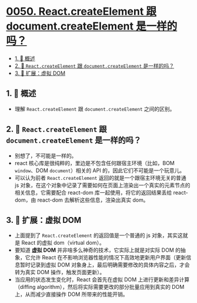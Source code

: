 # [0050. React.createElement 跟 document.createElement 是一样的吗？](https://github.com/tnotesjs/TNotes.react/tree/main/notes/0050.%20React.createElement%20%E8%B7%9F%20document.createElement%20%E6%98%AF%E4%B8%80%E6%A0%B7%E7%9A%84%E5%90%97%EF%BC%9F)

<!-- region:toc -->

- [1. 📝 概述](#1--概述)
- [2. 🤔 `React.createElement` 跟 `document.createElement` 是一样的吗？](#2--reactcreateelement-跟-documentcreateelement-是一样的吗)
- [3. 📒 扩展：虚拟 DOM](#3--扩展虚拟-dom)

<!-- endregion:toc -->

## 1. 📝 概述

- 理解 `React.createElement` 跟 `document.createElement` 之间的区别。

## 2. 🤔 `React.createElement` 跟 `document.createElement` 是一样的吗？

- 别想了，不可能是一样的。
- react 核心库是很纯粹的，里边是不包含任何跟宿主环境（比如，BOM `window`、DOM `document`）相关的 API 的，因此它们不可能是一个玩意儿。
- 可以认为前者 `React.createElement` 返回的就是一个跟宿主环境无关的普通 js 对象，在这个对象中记录了需要如何在页面上渲染出一个真实的元素节点的相关信息，它需要配合 react-dom 库一起使用，将它的返回结果丢给 react-dom，由 react-dom 去解析这些信息，渲染出真实 dom。

## 3. 📒 扩展：虚拟 DOM

- 上面提到了 `React.createElement` 的返回值是一个普通的 js 对象，其实这就是 React 的虚拟 dom（virtual dom）。
- 要知道 **虚拟 DOM** 并非啥多么神奇的技术，它实际上就是对实际 DOM 的抽象，它允许 React 在不影响浏览器性能的情况下高效地更新用户界面（更新信息暂时记录到虚拟 DOM 对象身上，最后明确需要修改的具体内容之后，才会转为真实 DOM 操作，触发页面更新）。
- 当应用的状态发生变化时，React 会首先在虚拟 DOM 上进行更新和差异计算（diffing algorithm），然后将实际需要更改的部分批量应用到真实的 DOM 上，从而减少直接操作 DOM 所带来的性能开销。
